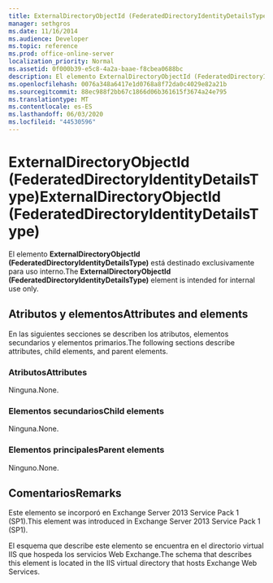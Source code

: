 ```yaml
---
title: ExternalDirectoryObjectId (FederatedDirectoryIdentityDetailsType)
manager: sethgros
ms.date: 11/16/2014
ms.audience: Developer
ms.topic: reference
ms.prod: office-online-server
localization_priority: Normal
ms.assetid: 0f000b39-e5c8-4a2a-baae-f8cbea0688bc
description: El elemento ExternalDirectoryObjectId (FederatedDirectoryIdentityDetailsType) está destinado exclusivamente para uso interno.
ms.openlocfilehash: 0076a348a6417e1d0768a8f72da0c4029e82a21b
ms.sourcegitcommit: 88ec988f2bb67c1866d06b361615f3674a24e795
ms.translationtype: MT
ms.contentlocale: es-ES
ms.lasthandoff: 06/03/2020
ms.locfileid: "44530596"
---
```

# <a name="externaldirectoryobjectid-federateddirectoryidentitydetailstype"></a><span data-ttu-id="d2ff9-103">ExternalDirectoryObjectId (FederatedDirectoryIdentityDetailsType)</span><span class="sxs-lookup"><span data-stu-id="d2ff9-103">ExternalDirectoryObjectId (FederatedDirectoryIdentityDetailsType)</span></span>

<span data-ttu-id="d2ff9-104">El elemento **ExternalDirectoryObjectId (FederatedDirectoryIdentityDetailsType)** está destinado exclusivamente para uso interno.</span><span class="sxs-lookup"><span data-stu-id="d2ff9-104">The **ExternalDirectoryObjectId (FederatedDirectoryIdentityDetailsType)** element is intended for internal use only.</span></span> 

## <a name="attributes-and-elements"></a><span data-ttu-id="d2ff9-105">Atributos y elementos</span><span class="sxs-lookup"><span data-stu-id="d2ff9-105">Attributes and elements</span></span>

<span data-ttu-id="d2ff9-106">En las siguientes secciones se describen los atributos, elementos secundarios y elementos primarios.</span><span class="sxs-lookup"><span data-stu-id="d2ff9-106">The following sections describe attributes, child elements, and parent elements.</span></span>
  
### <a name="attributes"></a><span data-ttu-id="d2ff9-107">Atributos</span><span class="sxs-lookup"><span data-stu-id="d2ff9-107">Attributes</span></span>

<span data-ttu-id="d2ff9-108">Ninguna.</span><span class="sxs-lookup"><span data-stu-id="d2ff9-108">None.</span></span>
  
### <a name="child-elements"></a><span data-ttu-id="d2ff9-109">Elementos secundarios</span><span class="sxs-lookup"><span data-stu-id="d2ff9-109">Child elements</span></span>

<span data-ttu-id="d2ff9-110">Ninguna.</span><span class="sxs-lookup"><span data-stu-id="d2ff9-110">None.</span></span>
  
### <a name="parent-elements"></a><span data-ttu-id="d2ff9-111">Elementos principales</span><span class="sxs-lookup"><span data-stu-id="d2ff9-111">Parent elements</span></span>

<span data-ttu-id="d2ff9-112">Ninguno.</span><span class="sxs-lookup"><span data-stu-id="d2ff9-112">None.</span></span>
  
## <a name="remarks"></a><span data-ttu-id="d2ff9-113">Comentarios</span><span class="sxs-lookup"><span data-stu-id="d2ff9-113">Remarks</span></span>

<span data-ttu-id="d2ff9-114">Este elemento se incorporó en Exchange Server 2013 Service Pack 1 (SP1).</span><span class="sxs-lookup"><span data-stu-id="d2ff9-114">This element was introduced in Exchange Server 2013 Service Pack 1 (SP1).</span></span>
  
<span data-ttu-id="d2ff9-115">El esquema que describe este elemento se encuentra en el directorio virtual IIS que hospeda los servicios Web Exchange.</span><span class="sxs-lookup"><span data-stu-id="d2ff9-115">The schema that describes this element is located in the IIS virtual directory that hosts Exchange Web Services.</span></span>
  

